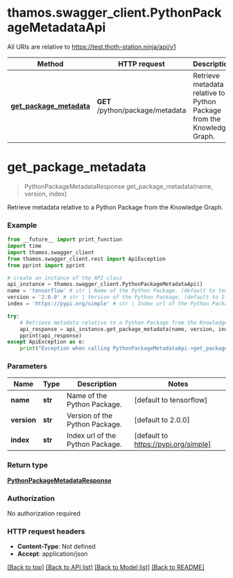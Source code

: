 # thamos.swagger_client.PythonPackageMetadataApi

All URIs are relative to https://test.thoth-station.ninja/api/v1

Method | HTTP request | Description
------------- | ------------- | -------------
[**get_package_metadata**](PythonPackageMetadataApi.md#get_package_metadata) | **GET** /python/package/metadata | Retrieve metadata relative to a Python Package from the Knowledge Graph. 

# **get_package_metadata**
> PythonPackageMetadataResponse get_package_metadata(name, version, index)

Retrieve metadata relative to a Python Package from the Knowledge Graph. 

### Example
```python
from __future__ import print_function
import time
import thamos.swagger_client
from thamos.swagger_client.rest import ApiException
from pprint import pprint

# create an instance of the API class
api_instance = thamos.swagger_client.PythonPackageMetadataApi()
name = 'tensorflow' # str | Name of the Python Package. (default to tensorflow)
version = '2.0.0' # str | Version of the Python Package. (default to 2.0.0)
index = 'https://pypi.org/simple' # str | Index url of the Python Package. (default to https://pypi.org/simple)

try:
    # Retrieve metadata relative to a Python Package from the Knowledge Graph. 
    api_response = api_instance.get_package_metadata(name, version, index)
    pprint(api_response)
except ApiException as e:
    print("Exception when calling PythonPackageMetadataApi->get_package_metadata: %s\n" % e)
```

### Parameters

Name | Type | Description  | Notes
------------- | ------------- | ------------- | -------------
 **name** | **str**| Name of the Python Package. | [default to tensorflow]
 **version** | **str**| Version of the Python Package. | [default to 2.0.0]
 **index** | **str**| Index url of the Python Package. | [default to https://pypi.org/simple]

### Return type

[**PythonPackageMetadataResponse**](PythonPackageMetadataResponse.md)

### Authorization

No authorization required

### HTTP request headers

 - **Content-Type**: Not defined
 - **Accept**: application/json

[[Back to top]](#) [[Back to API list]](../README.md#documentation-for-api-endpoints) [[Back to Model list]](../README.md#documentation-for-models) [[Back to README]](../README.md)

